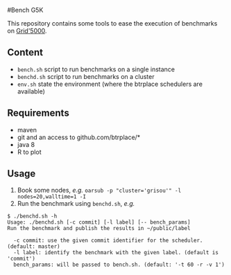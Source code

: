 #Bench G5K

This repository contains some tools to ease the execution of benchmarks on [Grid'5000](https://wwww.grid5000.fr).

## Content

- `bench.sh` script to run benchmarks on a single instance
- `benchd.sh` script to run benchmarks on a cluster
- `env.sh` state the environment (where the btrplace schedulers are available)

## Requirements

- maven
- git and an access to github.com/btrplace/*
- java 8
- R to plot

## Usage

1. Book some nodes, _e.g._ `oarsub -p "cluster='grisou'" -l nodes=20,walltime=1 -I`
2. Run the benchmark using `benchd.sh`, _e.g._

````
$ ./benchd.sh -h                                                        
Usage: ./benchd.sh [-c commit] [-l label] [-- bench_params]
Run the benchmark and publish the results in ~/public/label

  -c commit: use the given commit identifier for the scheduler. (default: master)
  -l label: identify the benchmark with the given label. (default is 'commit')
  bench_params: will be passed to bench.sh. (default: '-t 60 -r -v 1')
````





